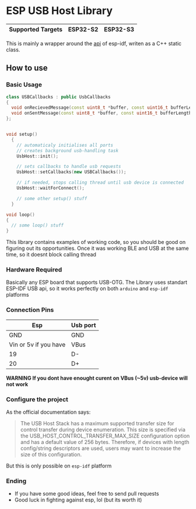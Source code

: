 # ESP USB Host Library

| Supported Targets | ESP32-S2 | ESP32-S3 |
| ------------------ | -------- | -------- |

This is mainly a wrapper around the [api](https://github.com/espressif/esp-idf/tree/v5.2.2/examples/peripherals/usb/host/usb_host_lib) of esp-idf, writen as a C++ static class.

## How to use

### Basic Usage 

```cpp
class USBCallbacks : public UsbCallbacks
{
  void onRecievedMessage(const uint8_t *buffer, const uint16_t bufferLength) {}
  void onSentMessage(const uint8_t *buffer, const uint16_t bufferLength) {}
};


void setup()
  { 
    // automaticaly initialises all ports
    // creates background usb-handling task
    UsbHost::init();

    // sets callbacks to handle usb requests
    UsbHost::setCallbacks(new USBCallbacks());

    // if needed, stops calling thread until usb device is connected
    UsbHost::waitForConnect();

    // some other setup() stuff
  }

void loop()
{
  // some loop() stuff
}
```

This library contains examples of working code, so you should be good on figuring out its opportunities.
Once it was working BLE and USB at the same time, so it doesnt block calling thread


### Hardware Required

Basically any ESP board that supports USB-OTG.
The Library uses standart ESP-IDF USB api, so it works perfectly on both `arduino` and `esp-idf` platforms

### Connection Pins

| Esp                   | Usb port
| ---                   | --- 
| GND                   | GND 
| Vin or 5v if you have | VBus
| 19                    | D-  
| 20                    | D+  

**WARNING If you dont have enought curent on VBus (~5v) usb-device will not work**

### Configure the project

As the official documentation says:

> The USB Host Stack has a maximum supported transfer size for control transfer during device enumeration. This size is specified via the USB_HOST_CONTROL_TRANSFER_MAX_SIZE configuration option and has a default value of 256 bytes. Therefore, if devices with length config/string descriptors are used, users may want to increase the size of this configuration.

But this is only possible on `esp-idf` platform


### Ending

* If you have some good ideas, feel free to send pull requests
* Good luck in fighting against esp, lol (but its worth it)